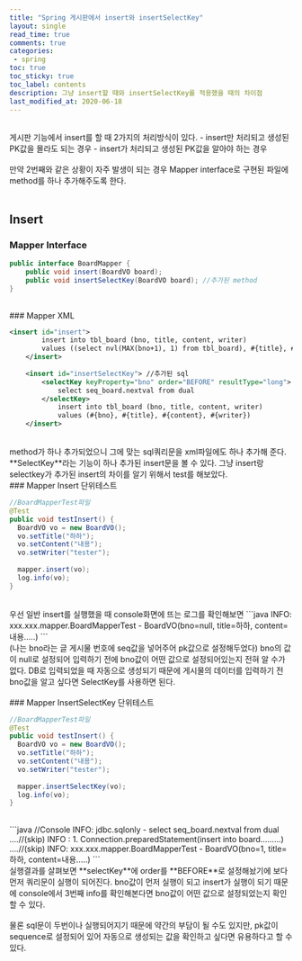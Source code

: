 ```yaml
---
title: "Spring 게시판에서 insert와 insertSelectKey"
layout: single    
read_time: true    
comments: true   
categories: 
 - spring  
toc: true    
toc_sticky: true    
toc_label: contents    
description: 그냥 insert할 때와 insertSelectKey를 적용했을 때의 차이점
last_modified_at: 2020-06-18   
---   
```


<br>  
게시판 기능에서 insert를 할 때 2가지의 처리방식이 있다.     
- insert만 처리되고 생성된 PK값을 몰라도 되는 경우
- insert가 처리되고 생성된 PK값을 알아야 하는 경우<br> 

<br>  
만약 2번째와 같은 상황이 자주 발생이 되는 경우 Mapper interface로 구현된 파일에 method를 하나 추가해주도록 한다.    
<br>
<br> 

## Insert  
### Mapper Interface  

```java
public interface BoardMapper { 
	public void insert(BoardVO board);
	public void insertSelectKey(BoardVO board); //추가된 method
}
```

<br>
### Mapper XML   

```xml
<insert id="insert">
		insert into tbl_board (bno, title, content, writer)
		values ((select nvl(MAX(bno+1), 1) from tbl_board), #{title}, #{content}, #{writer})
	</insert>
  
	<insert id="insertSelectKey"> //추가된 sql
		<selectKey keyProperty="bno" order="BEFORE" resultType="long">
			select seq_board.nextval from dual
		</selectKey>
			insert into tbl_board (bno, title, content, writer)
			values (#{bno}, #{title}, #{content}, #{writer})
	</insert>
```  
<br>   
method가 하나 추가되었으니 그에 맞는 sql쿼리문을 xml파일에도 하나 추가해 준다.   
**SelectKey**라는 기능이 하나 추가된 insert문을 볼 수 있다.   
그냥 insert랑 selectkey가 추가된 insert의 차이를 알기 위해서 test를 해보았다.    
<br>
### Mapper Insert 단위테스트   

```java
//BoardMapperTest파일
@Test
public void testInsert() {
  BoardVO vo = new BoardVO();
  vo.setTitle("하하");
  vo.setContent("내용");
  vo.setWriter("tester");
  
  mapper.insert(vo);
  log.info(vo);
}
```
<br>  
우선 일반 insert를 실행했을 때 console화면에 뜨는 로그를 확인해보면
```java
INFO: xxx.xxx.mapper.BoardMapperTest - BoardVO(bno=null, title=하하, content=내용.....)
```
<br>  
(나는 bno라는 글 게시물 번호에 seq값을 넣어주어 pk값으로 설정해두었다)   
bno의 값이 null로 설정되어 입력하기 전에 bno값이 어떤 값으로 설정되어있는지 전혀 알 수가 없다.   
DB로 입력되었을 때 자동으로 생성되기 때문에 게시물의 데이터를 입력하기 전 bno값을 알고 싶다면 SelectKey를 사용하면 된다.   
<br>
<br>
### Mapper InsertSelectKey 단위테스트   

```java
//BoardMapperTest파일
@Test
public void testInsert() {
  BoardVO vo = new BoardVO();
  vo.setTitle("하하");
  vo.setContent("내용");
  vo.setWriter("tester");
  
  mapper.insertSelectKey(vo);
  log.info(vo);
}
```
<br>  
```java
//Console
INFO: jdbc.sqlonly - select seq_board.nextval from dual
....//(skip)
INFO : 1. Connection.preparedStatement(insert into board.........)
....//(skip)
INFO: xxx.xxx.mapper.BoardMapperTest - BoardVO(bno=1, title=하하, content=내용.....)
```
<br>  
실행결과를 살펴보면 **selectKey**에 order를 **BEFORE**로 설정해놨기에 <insert>보다 먼저 쿼리문이 실행이 되어진다.   
bno값이 먼저 실행이 되고 insert가 실행이 되기 때문에 console에서 3번째 info를 확인해본다면 bno값이 어떤 값으로 설정되었는지 확인할 수 있다.   
<br>
<br>
물론 sql문이 두번이나 실행되어지기 때문에 약간의 부담이 될 수도 있지만, pk값이 sequence로 설정되어 있어 자동으로 생성되는 값을 확인하고 싶다면 유용하다고 할 수 있다.   
<br>
<br>
<br>
<br>


